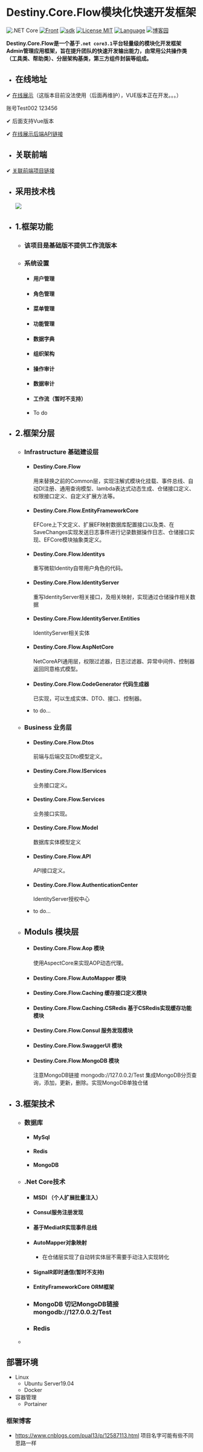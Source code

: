 # Destiny.Core.Flow模块化快速开发框架
![.NET Core](https://github.com/DestinyCore/Destiny.Core.Flow/workflows/.NET%20Core/badge.svg)  [![Front](https://img.shields.io/badge/Front-React-d.svg)](#) [![sdk](https://img.shields.io/badge/sdk-3.1-d.svg)](#)  [![License MIT](https://img.shields.io/badge/license-Apache-blue.svg?style=flat-square)](https://github.com/anjoy8/Blog.Core/blob/master/LICENSE) [![Language](https://img.shields.io/badge/language-csharp-d.svg)](#) [![博客园](https://img.shields.io/badge/博客园-微微Kawhi-brightgreen.svg)](https://www.cnblogs.com/pual13/)

**Destiny.Core.Flow是一个基于`.net core3.1`平台轻量级的模块化开发框架Admin管理应用框架，旨在提升团队的快速开发输出能力，由常用公共操作类（工具类、帮助类）、分层架构基类，第三方组件封装等组成。**
+ ## 在线地址

✔ [在线展示](http://admin.destinycore.club)（这版本目前没法使用（后面再维护），VUE版本正在开发。。。）

账号Test002    123456
 
✔ 后面支持Vue版本

✔ [在线展示后端API链接](http://api.destinycore.club) 

+ ## 关联前端

✔ [关联前端项目链接](https://github.com/DestinyCore/Destiny.Core.Flow.WebUI)

+ ## 采用技术栈

  ![](https://wangzewei.oss-cn-beijing.aliyuncs.com/imges/20201109171810.png)

+ ## 1.框架功能

  + ### 该项目是基础版不提供工作流版本     
  + ### 系统设置

    + #### 用户管理

    + #### 角色管理

    + #### 菜单管理
      
    + #### 功能管理

    + #### 数据字典

    + #### 组织架构
   
    + #### 操作审计
    
    + #### 数据审计
    
    + #### 工作流（暂时不支持）

    + To do

+ ## 2.框架分层

  + ### Infrastructure 基础建设层

    + #### Destiny.Core.Flow

      用来替换之前的Common层，实现注解式模块化挂载、事件总线、自动DI注册、通用查询模型、lambda表达式动态生成、仓储接口定义、权限接口定义、自定义扩展方法等。

    + #### Destiny.Core.Flow.EntityFrameworkCore

      EFCore上下文定义、扩展EF映射数据库配置接口以及类、在SaveChanges实现发送日志事件进行记录数据操作日志、仓储接口实现、EFCore模块抽象类定义。

    + #### Destiny.Core.Flow.Identitys

      重写微软Identity自带用户角色的代码。
      
    + #### Destiny.Core.Flow.IdentityServer
 
      重写IdentityServer相关接口，及相关映射，实现通过仓储操作相关数据
      
     + #### Destiny.Core.Flow.IdentityServer.Entities
 
       IdentityServer相关实体
      
    + #### Destiny.Core.Flow.AspNetCore

      NetCoreAPI通用层，权限过滤器，日志过滤器、异常中间件、控制器返回同意格式模型。

    + #### Destiny.Core.Flow.CodeGenerator 代码生成器

      已实现，可以生成实体、DTO、接口、控制器。

    + to do...

  + ### Business  业务层

    + #### Destiny.Core.Flow.Dtos 

      前端与后端交互Dto模型定义。

    + #### Destiny.Core.Flow.IServices

      业务接口定义。

    + #### Destiny.Core.Flow.Services

      业务接口实现。

    + #### Destiny.Core.Flow.Model

      数据库实体模型定义

    + #### Destiny.Core.Flow.API

      API接口定义。
   
    + #### Destiny.Core.Flow.AuthenticationCenter
      IdentityServer授权中心
    + to do...

  + ## Moduls 模块层

    + #### Destiny.Core.Flow.Aop 模块

      使用AspectCore来实现AOP动态代理。

    + ####  Destiny.Core.Flow.AutoMapper 模块

    + #### Destiny.Core.Flow.Caching  缓存接口定义模块

    + #### Destiny.Core.Flow.Caching.CSRedis 基于CSRedis实现缓存功能模块

    + #### Destiny.Core.Flow.Consul 服务发现模块

    + #### Destiny.Core.Flow.SwaggerUI 模块
    
    + #### Destiny.Core.Flow.MongoDB 模块
      注意MongoDB链接 mongodb://127.0.0.2/Test
      集成MongoDB分页查询，添加，更新，删除。实现MongoDB单独仓储
+ ## 3.框架技术

  + ### 数据库

    + #### MySql

    + #### Redis
    
    + #### MongoDB

  + ### .Net Core技术

    + #### MSDI （**个人扩展批量注入**）

    + #### Consul服务注册发现

    + #### 基于MediatR实现事件总线

    + #### AutoMapper对象映射

      + 在仓储层实现了自动转实体层不需要手动注入实现转化

    + #### SignalR即时通信(暂时不支持)

    + #### EntityFrameworkCore ORM框架

    + ### MongoDB 切记MongoDB链接 mongodb://127.0.0.2/Test
    + ### Redis 

  + 

## 部署环境

+ Linux
  + Ubuntu Server19.04
  + Docker
+ 容器管理
  + Portainer

### 框架博客

+ https://www.cnblogs.com/pual13/p/12587113.html 项目名字可能有些不同思路一样



